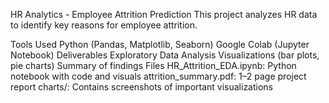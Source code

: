 HR Analytics - Employee Attrition Prediction
This project analyzes HR data to identify key reasons for employee attrition.

Tools Used
Python (Pandas, Matplotlib, Seaborn)
Google Colab (Jupyter Notebook)
Deliverables
Exploratory Data Analysis
Visualizations (bar plots, pie charts)
Summary of findings
Files
HR_Attrition_EDA.ipynb: Python notebook with code and visuals
attrition_summary.pdf: 1–2 page project report
charts/: Contains screenshots of important visualizations
